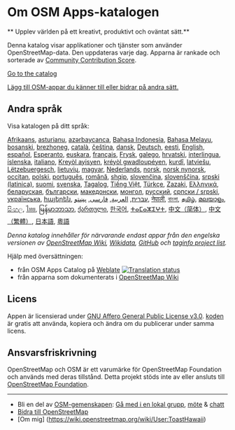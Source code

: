 # Om OSM Apps-katalogen

** Upplev världen på ett kreativt, produktivt och oväntat sätt.**

Denna katalog visar applikationer och tjänster som använder OpenStreetMap-data.
Den uppdateras varje dag. Apparna är rankade och sorterade av [Community
Contribution Score](/docs/score).

[Go to the catalog](https://osm-apps.org)

[Lägg till OSM-appar du känner till eller bidrar på andra
sätt.](https://wiki.openstreetmap.org/wiki/OSM_Apps_Catalog)

## Andra språk

Visa katalogen på ditt språk:

[Afrikaans](/?lang=af), [asturianu](/?lang=ast), [azərbaycanca](/?lang=az),
[Bahasa Indonesia](/?lang=id), [Bahasa Melayu](/?lang=ms),
[bosanski](/?lang=bs), [brezhoneg](/?lang=br), [català](/?lang=ca),
[čeština](/?lang=cs), [dansk](/?lang=da), [Deutsch](/?lang=de),
[eesti](/?lang=et), [English](/?lang=en), [español](/?lang=es),
[Esperanto](/?lang=eo), [euskara](/?lang=eu), [français](/?lang=fr),
[Frysk](/?lang=fy), [galego](/?lang=gl), [hrvatski](/?lang=hr),
[interlingua](/?lang=ia), [íslenska](/?lang=is), [italiano](/?lang=it), [Kreyòl
ayisyen](/?lang=ht), [kréyòl gwadloupéyen](/?lang=gcf), [kurdî](/?lang=ku),
[latviešu](/?lang=lv), [Lëtzebuergesch](/?lang=lb), [lietuvių](/?lang=lt),
[magyar](/?lang=hu), [Nederlands](/?lang=nl), [norsk](/?lang=no), [norsk
nynorsk](/?lang=nn), [occitan](/?lang=oc), [polski](/?lang=pl),
[português](/?lang=pt), [română](/?lang=ro), [shqip](/?lang=sq),
[slovenčina](/?lang=sk), [slovenščina](/?lang=sl), [srpski
(latinica)](/?lang=sr-latn), [suomi](/?lang=fi), [svenska](/?lang=sv),
[Tagalog](/?lang=tl), [Tiếng Việt](/?lang=vi), [Türkçe](/?lang=tr),
[Zazaki](/?lang=diq), [Ελληνικά](/?lang=el), [беларуская](/?lang=be),
[български](/?lang=bg), [македонски](/?lang=mk), [монгол](/?lang=mn),
[русский](/?lang=ru), [српски / srpski](/?lang=sr), [українська](/?lang=uk),
[հայերեն](/?lang=hy), [עברית](/?lang=he), [العربية](/?lang=ar),
[فارسی](/?lang=fa), [پښتو](/?lang=ps), [नेपाली](/?lang=ne), [বাংলা](/?lang=bn),
[தமிழ்](/?lang=ta), [മലയാളം](/?lang=ml), [සිංහල](/?lang=si), [ไทย](/?lang=th),
[မြန်မာဘာသာ](/?lang=my), [ქართული](/?lang=ka), [한국어](/?lang=ko),
[ⵜⴰⵎⴰⵣⵉⵖⵜ](/?lang=tzm), [中文（简体）](/?lang=zh-hans), [中文（繁體）](/?lang=zh-hant),
[日本語](/?lang=ja), [粵語](/?lang=yue)

_Denna katalog innehåller för närvarande endast appar från den engelska
versionen av [OpenStreetMap Wiki](https://wiki.openstreetmap.org/),
[Wikidata](https://www.wikidata.org/), [GitHub](https://github.com/) och
[taginfo project list](https://taginfo.openstreetmap.org/projects)._

Hjälp med översättningen:

- från OSM Apps Catalog på
  [Weblate](https://hosted.weblate.org/projects/osm-apps-catalog)
  <a href="https://hosted.weblate.org/engage/osm-apps-catalog/" target="_blank" rel="noreferrer">
  <img src="https://hosted.weblate.org/widget/osm-apps-catalog/svg-badge.svg" alt="Translation status" />
  </a>
- från apparna som dokumenterats i [OpenStreetMap
  Wiki](https://wiki.openstreetmap.org/wiki/Wiki_Translation)

## Licens

Appen är licensierad under [GNU Affero General Public License
v3.0](https://github.com/ToastHawaii/osm-apps-catalog/blob/main/LICENSE).
[koden](https://github.com/ToastHawaii/osm-apps-catalog) är gratis att använda,
kopiera och ändra om du publicerar under samma licens.

## Ansvarsfriskrivning

OpenStreetMap och OSM är ett varumärke för OpenStreetMap Foundation och används
med deras tillstånd. Detta projekt stöds inte av eller ansluts till
[OpenStreetMap Foundation](https://osmfoundation.org/).

---

- Bli en del av
  [OSM-gemenskapen](https://resultmaps.neis-one.org/oooc?layers=B&zoom=5&lat=47.6215&lon=7.5816&contributors=TTTTTT):
  [Gå med i en lokal grupp](https://usergroups.openstreetmap.de/),
  [möte](https://osmcal.org/) & [chatt](https://community.osm.be/)
- [Bidra till
  OpenStreetMap](https://wiki.openstreetmap.org/wiki/How_to_contribute)
- [Om mig] (https://wiki.openstreetmap.org/wiki/User:ToastHawaii)
